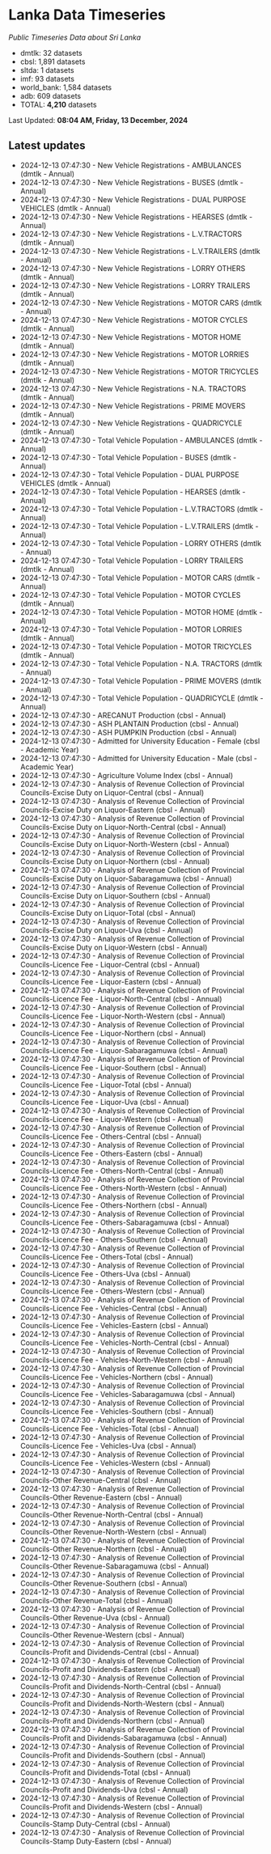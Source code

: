 # Lanka Data Timeseries
*Public Timeseries Data about Sri Lanka*

* dmtlk: 32 datasets
* cbsl: 1,891 datasets
* sltda: 1 datasets
* imf: 93 datasets
* world_bank: 1,584 datasets
* adb: 609 datasets
* TOTAL: **4,210** datasets

Last Updated: **08:04 AM, Friday, 13 December, 2024**

## Latest updates

* 2024-12-13 07:47:30 - New Vehicle Registrations - AMBULANCES (dmtlk - Annual)
* 2024-12-13 07:47:30 - New Vehicle Registrations - BUSES (dmtlk - Annual)
* 2024-12-13 07:47:30 - New Vehicle Registrations - DUAL PURPOSE VEHICLES (dmtlk - Annual)
* 2024-12-13 07:47:30 - New Vehicle Registrations - HEARSES (dmtlk - Annual)
* 2024-12-13 07:47:30 - New Vehicle Registrations - L.V.TRACTORS (dmtlk - Annual)
* 2024-12-13 07:47:30 - New Vehicle Registrations - L.V.TRAILERS (dmtlk - Annual)
* 2024-12-13 07:47:30 - New Vehicle Registrations - LORRY OTHERS (dmtlk - Annual)
* 2024-12-13 07:47:30 - New Vehicle Registrations - LORRY TRAILERS (dmtlk - Annual)
* 2024-12-13 07:47:30 - New Vehicle Registrations - MOTOR CARS (dmtlk - Annual)
* 2024-12-13 07:47:30 - New Vehicle Registrations - MOTOR CYCLES (dmtlk - Annual)
* 2024-12-13 07:47:30 - New Vehicle Registrations - MOTOR HOME (dmtlk - Annual)
* 2024-12-13 07:47:30 - New Vehicle Registrations - MOTOR LORRIES (dmtlk - Annual)
* 2024-12-13 07:47:30 - New Vehicle Registrations - MOTOR TRICYCLES (dmtlk - Annual)
* 2024-12-13 07:47:30 - New Vehicle Registrations - N.A. TRACTORS (dmtlk - Annual)
* 2024-12-13 07:47:30 - New Vehicle Registrations - PRIME MOVERS (dmtlk - Annual)
* 2024-12-13 07:47:30 - New Vehicle Registrations - QUADRICYCLE (dmtlk - Annual)
* 2024-12-13 07:47:30 - Total Vehicle Population - AMBULANCES (dmtlk - Annual)
* 2024-12-13 07:47:30 - Total Vehicle Population - BUSES (dmtlk - Annual)
* 2024-12-13 07:47:30 - Total Vehicle Population - DUAL PURPOSE VEHICLES (dmtlk - Annual)
* 2024-12-13 07:47:30 - Total Vehicle Population - HEARSES (dmtlk - Annual)
* 2024-12-13 07:47:30 - Total Vehicle Population - L.V.TRACTORS (dmtlk - Annual)
* 2024-12-13 07:47:30 - Total Vehicle Population - L.V.TRAILERS (dmtlk - Annual)
* 2024-12-13 07:47:30 - Total Vehicle Population - LORRY OTHERS (dmtlk - Annual)
* 2024-12-13 07:47:30 - Total Vehicle Population - LORRY TRAILERS (dmtlk - Annual)
* 2024-12-13 07:47:30 - Total Vehicle Population - MOTOR CARS (dmtlk - Annual)
* 2024-12-13 07:47:30 - Total Vehicle Population - MOTOR CYCLES (dmtlk - Annual)
* 2024-12-13 07:47:30 - Total Vehicle Population - MOTOR HOME (dmtlk - Annual)
* 2024-12-13 07:47:30 - Total Vehicle Population - MOTOR LORRIES (dmtlk - Annual)
* 2024-12-13 07:47:30 - Total Vehicle Population - MOTOR TRICYCLES (dmtlk - Annual)
* 2024-12-13 07:47:30 - Total Vehicle Population - N.A. TRACTORS (dmtlk - Annual)
* 2024-12-13 07:47:30 - Total Vehicle Population - PRIME MOVERS (dmtlk - Annual)
* 2024-12-13 07:47:30 - Total Vehicle Population - QUADRICYCLE (dmtlk - Annual)
* 2024-12-13 07:47:30 - ARECANUT Production (cbsl - Annual)
* 2024-12-13 07:47:30 - ASH PLANTAIN Production (cbsl - Annual)
* 2024-12-13 07:47:30 - ASH PUMPKIN Production (cbsl - Annual)
* 2024-12-13 07:47:30 - Admitted for University Education - Female (cbsl - Academic Year)
* 2024-12-13 07:47:30 - Admitted for University Education - Male (cbsl - Academic Year)
* 2024-12-13 07:47:30 - Agriculture Volume Index (cbsl - Annual)
* 2024-12-13 07:47:30 - Analysis of Revenue Collection of Provincial Councils-Excise Duty on Liquor-Central (cbsl - Annual)
* 2024-12-13 07:47:30 - Analysis of Revenue Collection of Provincial Councils-Excise Duty on Liquor-Eastern (cbsl - Annual)
* 2024-12-13 07:47:30 - Analysis of Revenue Collection of Provincial Councils-Excise Duty on Liquor-North-Central (cbsl - Annual)
* 2024-12-13 07:47:30 - Analysis of Revenue Collection of Provincial Councils-Excise Duty on Liquor-North-Western (cbsl - Annual)
* 2024-12-13 07:47:30 - Analysis of Revenue Collection of Provincial Councils-Excise Duty on Liquor-Northern (cbsl - Annual)
* 2024-12-13 07:47:30 - Analysis of Revenue Collection of Provincial Councils-Excise Duty on Liquor-Sabaragamuwa (cbsl - Annual)
* 2024-12-13 07:47:30 - Analysis of Revenue Collection of Provincial Councils-Excise Duty on Liquor-Southern (cbsl - Annual)
* 2024-12-13 07:47:30 - Analysis of Revenue Collection of Provincial Councils-Excise Duty on Liquor-Total (cbsl - Annual)
* 2024-12-13 07:47:30 - Analysis of Revenue Collection of Provincial Councils-Excise Duty on Liquor-Uva (cbsl - Annual)
* 2024-12-13 07:47:30 - Analysis of Revenue Collection of Provincial Councils-Excise Duty on Liquor-Western (cbsl - Annual)
* 2024-12-13 07:47:30 - Analysis of Revenue Collection of Provincial Councils-Licence Fee - Liquor-Central (cbsl - Annual)
* 2024-12-13 07:47:30 - Analysis of Revenue Collection of Provincial Councils-Licence Fee - Liquor-Eastern (cbsl - Annual)
* 2024-12-13 07:47:30 - Analysis of Revenue Collection of Provincial Councils-Licence Fee - Liquor-North-Central (cbsl - Annual)
* 2024-12-13 07:47:30 - Analysis of Revenue Collection of Provincial Councils-Licence Fee - Liquor-North-Western (cbsl - Annual)
* 2024-12-13 07:47:30 - Analysis of Revenue Collection of Provincial Councils-Licence Fee - Liquor-Northern (cbsl - Annual)
* 2024-12-13 07:47:30 - Analysis of Revenue Collection of Provincial Councils-Licence Fee - Liquor-Sabaragamuwa (cbsl - Annual)
* 2024-12-13 07:47:30 - Analysis of Revenue Collection of Provincial Councils-Licence Fee - Liquor-Southern (cbsl - Annual)
* 2024-12-13 07:47:30 - Analysis of Revenue Collection of Provincial Councils-Licence Fee - Liquor-Total (cbsl - Annual)
* 2024-12-13 07:47:30 - Analysis of Revenue Collection of Provincial Councils-Licence Fee - Liquor-Uva (cbsl - Annual)
* 2024-12-13 07:47:30 - Analysis of Revenue Collection of Provincial Councils-Licence Fee - Liquor-Western (cbsl - Annual)
* 2024-12-13 07:47:30 - Analysis of Revenue Collection of Provincial Councils-Licence Fee - Others-Central (cbsl - Annual)
* 2024-12-13 07:47:30 - Analysis of Revenue Collection of Provincial Councils-Licence Fee - Others-Eastern (cbsl - Annual)
* 2024-12-13 07:47:30 - Analysis of Revenue Collection of Provincial Councils-Licence Fee - Others-North-Central (cbsl - Annual)
* 2024-12-13 07:47:30 - Analysis of Revenue Collection of Provincial Councils-Licence Fee - Others-North-Western (cbsl - Annual)
* 2024-12-13 07:47:30 - Analysis of Revenue Collection of Provincial Councils-Licence Fee - Others-Northern (cbsl - Annual)
* 2024-12-13 07:47:30 - Analysis of Revenue Collection of Provincial Councils-Licence Fee - Others-Sabaragamuwa (cbsl - Annual)
* 2024-12-13 07:47:30 - Analysis of Revenue Collection of Provincial Councils-Licence Fee - Others-Southern (cbsl - Annual)
* 2024-12-13 07:47:30 - Analysis of Revenue Collection of Provincial Councils-Licence Fee - Others-Total (cbsl - Annual)
* 2024-12-13 07:47:30 - Analysis of Revenue Collection of Provincial Councils-Licence Fee - Others-Uva (cbsl - Annual)
* 2024-12-13 07:47:30 - Analysis of Revenue Collection of Provincial Councils-Licence Fee - Others-Western (cbsl - Annual)
* 2024-12-13 07:47:30 - Analysis of Revenue Collection of Provincial Councils-Licence Fee - Vehicles-Central (cbsl - Annual)
* 2024-12-13 07:47:30 - Analysis of Revenue Collection of Provincial Councils-Licence Fee - Vehicles-Eastern (cbsl - Annual)
* 2024-12-13 07:47:30 - Analysis of Revenue Collection of Provincial Councils-Licence Fee - Vehicles-North-Central (cbsl - Annual)
* 2024-12-13 07:47:30 - Analysis of Revenue Collection of Provincial Councils-Licence Fee - Vehicles-North-Western (cbsl - Annual)
* 2024-12-13 07:47:30 - Analysis of Revenue Collection of Provincial Councils-Licence Fee - Vehicles-Northern (cbsl - Annual)
* 2024-12-13 07:47:30 - Analysis of Revenue Collection of Provincial Councils-Licence Fee - Vehicles-Sabaragamuwa (cbsl - Annual)
* 2024-12-13 07:47:30 - Analysis of Revenue Collection of Provincial Councils-Licence Fee - Vehicles-Southern (cbsl - Annual)
* 2024-12-13 07:47:30 - Analysis of Revenue Collection of Provincial Councils-Licence Fee - Vehicles-Total (cbsl - Annual)
* 2024-12-13 07:47:30 - Analysis of Revenue Collection of Provincial Councils-Licence Fee - Vehicles-Uva (cbsl - Annual)
* 2024-12-13 07:47:30 - Analysis of Revenue Collection of Provincial Councils-Licence Fee - Vehicles-Western (cbsl - Annual)
* 2024-12-13 07:47:30 - Analysis of Revenue Collection of Provincial Councils-Other Revenue-Central (cbsl - Annual)
* 2024-12-13 07:47:30 - Analysis of Revenue Collection of Provincial Councils-Other Revenue-Eastern (cbsl - Annual)
* 2024-12-13 07:47:30 - Analysis of Revenue Collection of Provincial Councils-Other Revenue-North-Central (cbsl - Annual)
* 2024-12-13 07:47:30 - Analysis of Revenue Collection of Provincial Councils-Other Revenue-North-Western (cbsl - Annual)
* 2024-12-13 07:47:30 - Analysis of Revenue Collection of Provincial Councils-Other Revenue-Northern (cbsl - Annual)
* 2024-12-13 07:47:30 - Analysis of Revenue Collection of Provincial Councils-Other Revenue-Sabaragamuwa (cbsl - Annual)
* 2024-12-13 07:47:30 - Analysis of Revenue Collection of Provincial Councils-Other Revenue-Southern (cbsl - Annual)
* 2024-12-13 07:47:30 - Analysis of Revenue Collection of Provincial Councils-Other Revenue-Total (cbsl - Annual)
* 2024-12-13 07:47:30 - Analysis of Revenue Collection of Provincial Councils-Other Revenue-Uva (cbsl - Annual)
* 2024-12-13 07:47:30 - Analysis of Revenue Collection of Provincial Councils-Other Revenue-Western (cbsl - Annual)
* 2024-12-13 07:47:30 - Analysis of Revenue Collection of Provincial Councils-Profit and Dividends-Central (cbsl - Annual)
* 2024-12-13 07:47:30 - Analysis of Revenue Collection of Provincial Councils-Profit and Dividends-Eastern (cbsl - Annual)
* 2024-12-13 07:47:30 - Analysis of Revenue Collection of Provincial Councils-Profit and Dividends-North-Central (cbsl - Annual)
* 2024-12-13 07:47:30 - Analysis of Revenue Collection of Provincial Councils-Profit and Dividends-North-Western (cbsl - Annual)
* 2024-12-13 07:47:30 - Analysis of Revenue Collection of Provincial Councils-Profit and Dividends-Northern (cbsl - Annual)
* 2024-12-13 07:47:30 - Analysis of Revenue Collection of Provincial Councils-Profit and Dividends-Sabaragamuwa (cbsl - Annual)
* 2024-12-13 07:47:30 - Analysis of Revenue Collection of Provincial Councils-Profit and Dividends-Southern (cbsl - Annual)
* 2024-12-13 07:47:30 - Analysis of Revenue Collection of Provincial Councils-Profit and Dividends-Total (cbsl - Annual)
* 2024-12-13 07:47:30 - Analysis of Revenue Collection of Provincial Councils-Profit and Dividends-Uva (cbsl - Annual)
* 2024-12-13 07:47:30 - Analysis of Revenue Collection of Provincial Councils-Profit and Dividends-Western (cbsl - Annual)
* 2024-12-13 07:47:30 - Analysis of Revenue Collection of Provincial Councils-Stamp Duty-Central (cbsl - Annual)
* 2024-12-13 07:47:30 - Analysis of Revenue Collection of Provincial Councils-Stamp Duty-Eastern (cbsl - Annual)